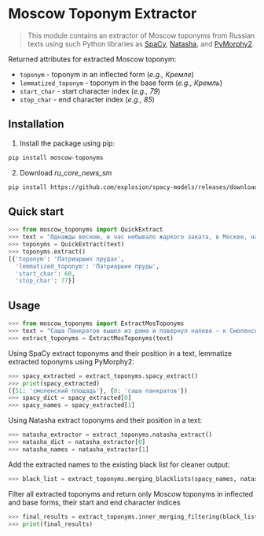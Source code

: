 # Moscow Toponym Extractor
> This module contains an extractor of Moscow toponyms from Russian texts using such Python libraries as [SpaCy](https://github.com/explosion/spaCy), [Natasha](https://github.com/natasha/natasha), and [PyMorphy2](https://github.com/pymorphy2/pymorphy2). 

Returned attributes for extracted Moscow toponym:

-   `toponym` - toponym in an inflected form   (_e.g., Кремле_)
-   `lemmatized_toponym` - toponym in the base form (_e.g., Кремль_)
-   `start_char` - start character index (_e.g., 79_)
-   `stop_char` - end character index (_e.g., 85_)

## Installation
1. Install the package using pip:
```sh
pip install moscow-toponyms
```
2. Download _ru_core_news_sm_
```sh
pip install https://github.com/explosion/spacy-models/releases/download/ru_core_news_sm-3.1.0/ru_core_news_sm-3.1.0.tar.gz
```

## Quick start
```python
>>> from moscow_toponyms import QuickExtract
>>> text = "Однажды весною, в час небывало жаркого заката, в Москве, на Патриарших прудах, появились два гражданина."
>>> toponyms = QuickExtract(text)
>>> toponyms.extract()
[{'toponym': 'Патриарших прудах',
  'lemmatized_toponym': 'Патриаршие пруды',
  'start_char': 60,
  'stop_char': 77}]
```

## Usage
```python
>>> from moscow_toponyms import ExtractMosToponyms
>>> text = "Саша Панкратов вышел из дома и повернул налево – к Смоленской площади."
>>> extract_toponyms = ExtractMosToponyms(text)
```
Using SpaCy extract toponyms and their position in a text, lemmatize extracted toponyms using PyMorphy2:
```python
>>> spacy_extracted = extract_toponyms.spacy_extract()
>>> print(spacy_extracted)
({51: 'смоленский площадь'}, {0: 'саша панкратов'})
>>> spacy_dict = spacy_extracted[0]
>>> spacy_names = spacy_extracted[1]
```
Using Natasha extract toponyms and their position in a text:
```python
>>> natasha_extractor = extract_toponyms.natasha_extract()
>>> natasha_dict = natasha_extractor[0]
>>> natasha_names = natasha_extractor[1]
``` 
Add the extracted names to the existing black list for cleaner output:
```python
>>> black_list = extract_toponyms.merging_blacklists(spacy_names, natasha_names)
```
Filter all extracted toponyms and return only Moscow toponyms in inflected and base forms, their start and end character indices
``` python
>>> final_results = extract_toponyms.inner_merging_filtering(black_list, spacy_dict, natasha_dict)
>>> print(final_results)
```
